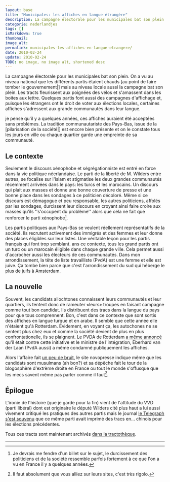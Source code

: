 ```yaml
---
layout: base
title: "Municipales: les affiches en langue étrangère"
description: La campagne électorale pour les municipales bat son plein. On a vu au niveau national que les différents partis étaient chauds [au point de faire tomber le g
categorie: nederlandjes
tags: []
isMarkdown: true
thumbnail: 
image_alt: 
permalink: municipales-les-affiches-en-langue-etrangere/
date: 2010-02-24
update: 2010-02-24
TODO: no image, no image alt, shortened desc
---
```


La campagne électorale pour les municipales bat son plein. On a vu au niveau national que les différents partis étaient chauds [au point de faire tomber le gouvernement|] mais au niveau locale aussi la campagne bat son plein. Les tracts fleurissent aux poignées des vélos et s'amassent dans les boites aux lettre. Quelques partis font aussi des campagnes d'affichage et, puisque les étrangers ont le droit de voter aux élections locales, certaines affiches s'adressent aux grande communautés dans leur langue.

je pense qu'il y a quelques années, ces affiches auraient été acceptées sans problèmes. La tradition communautariste des Pays-Bas, issue de la [pilarisation de la société|] est encore bien présente et on le constate tous les jours en ville ou chaque quartier garde une empreinte de sa communauté.

## Le contexte

Seulement le discours xénophobe et ségrégationniste est entré en force dans la vie politique néerlandaise. Le parti de la liberté de M. Wilders entre autres, se focalise sur l'islam et stigmatise les deux grandes communautés récemment arrivées dans le pays: les turcs et les marocains. Un discours qui plait aux masses et donne une bonne couverture de presse et une bonne place dans les sondages à ce politicien décoloré. Même si ce discours est démagogue et peu responsable, les autres politiciens, affolés par les sondages, durcissent leur discours en croyant ainsi faire croire aux masses qu'ils ''s'occupent du problème'' alors que cela ne fait que renforcer le parti xénophobe[^1].

Les partis politiques aux Pays-Bas se veulent réellement représentatifs de la société. Ils recrutent activement des immigrés et des femmes et leur donne des places éligibles sur leur listes. Une véritable leçon pour les partis français qui font trop semblant. ans ce contexte, tous les grand partis ont un turc ou un marocain éligible dans chaque grande ville. Cela permet aussi d'accrocher aussi les électeurs de ces communautés. Dans mon arrondissement, la tête de liste travailliste (PvdA) est une femme et elle est juive. Ça tombe bien parce que c'est l'arrondissement du sud qui héberge le plus de juifs à Amsterdam.

## La nouvelle

Souvent, les candidats allochtones connaissent leurs communautés et leur quartiers, ils tentent donc de rameuter «leurs» troupes en faisant campagne comme tout bon candidat. Ils distribuent des tracs dans la langue du pays pour que tous comprennent. Bon, c'est dans ce contexte que sont sortis des affiches en langue turque et en arabe. Il semble que cette année elle n'étaient qu'à Rotterdam. Évidement, en voyant ça, les autochones ne se sentent plus chez eux et comme la société devient de plus en plus confrontationelle, ils se plaignent. Le PVDA de Rotterdam [a même annoncé](http://www.elsevier.nl/web/Nieuws/Nederland/258520/PvdAlijsttrekker-Amsterdam-voert-campagne-in-het-Turks.htm) qu'il était contre cette initiative et le ministre de l'intégration, Eberhard van der Laan (PvdA aussi) a même condamné publiquement les affiches.

Alors l'affaire fait [un peu de bruit](http://www.eurotopics.net/fr/archiv/results/archiv_article/ARTICLE65917-Une-campagne-electorale-en-turc-et-en-arabe), le site novopresse indique même que les candidats sont musulmans (ah bon?) et sa dépêche fait le tour de la blogosphère d'extrème droite en France ou tout le monde s'offusque que les mecs savent même pas parler comme il faut[^2].

## Épilogue

L'ironie de l'histoire (que je garde pour la fin) vient de l'attitude du VVD (parti libéral) dont est originaire le député Wilders cité plus haut a lui aussi vivement critiqué les pratiques des autres partis mais le journal [le Telegraph s'est souvenu](http://www.telegraaf.nl/binnenland/6057004/__VVD_er_doet_het_in_het_Chinees__.html) que ce même parti avait imprimé des tracs  en... chinois pour les élections précédentes.

Tous ces tracts sont maintenant archivés [dans la tractothèque](http://tractotheque.blogspot.com/2010/02/amsterdam-tracts-en-turc-de-candidats.html).

---
[^1]: Je devrais me fendre d'un billet sur le sujet, le durcissement des politiciens et de la société ressemble parfois fortement à ce que l'on a vu en France il y a quelques années.
[^2]: Il faut absolument que vous alliez sur leurs sites, c'est très rigolo.
<!-- post notes:
http://www.rebelles.info/article-pays-bas-des-affiches-electorales-en-arabe-et-en-turc-45282337.html
http://www.euro-reconquista.com/forum/viewtopic.php?f=11&p=79280
http://www.fdesouche.com/articles/99847/comment-page-1
http://ndpherault.hautetfort.com/archive/2010/02/19/presque-tous-les-partis-politiques-neerlandais-sont-embarras.html
http://fr.novopress.info/49834/pays-bas-des-affiches-electorales-en-arabe-et-en-turc/ 
http://www.vrom.nl/pagina.html?id=2706&sp=2&dn=w1009
--->
